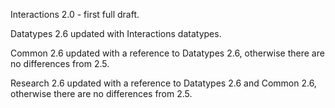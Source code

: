 Interactions 2.0 - first full draft. 

Datatypes 2.6 updated with Interactions datatypes. 

Common 2.6 updated with a reference to Datatypes 2.6, otherwise there are no differences from 2.5. 

Research 2.6 updated with a reference to Datatypes 2.6 and Common 2.6, otherwise there are no differences from 2.5. 
